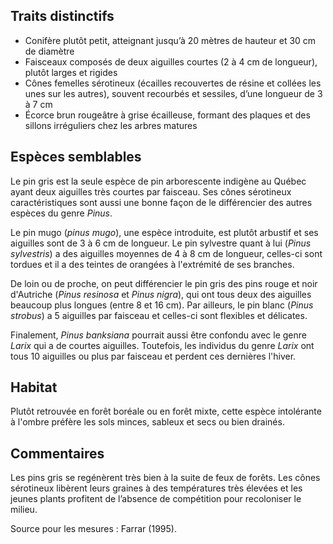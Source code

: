 
<!--

1-https://www.inaturalist.org/observations/187946536
1-https://www.inaturalist.org/observations/241200128
6-https://www.inaturalist.org/observations/253673480
1-https://www.inaturalist.org/observations/236535876
2-https://www.inaturalist.org/observations/197382320
3-https://www.inaturalist.org/observations/243500158
4-https://www.inaturalist.org/observations/252056533
1-https://www.inaturalist.org/observations/241183390

-->

## Traits distinctifs

- Conifère plutôt petit, atteignant jusqu’à 20 mètres de hauteur et 30 cm de diamètre
- Faisceaux composés de deux aiguilles courtes (2 à 4 cm de longueur), plutôt larges et rigides
- Cônes femelles sérotineux (écailles recouvertes de résine et collées les unes sur les autres), souvent recourbés et sessiles, d’une longueur de 3 à 7 cm
- Écorce brun rougeâtre à grise écailleuse, formant des plaques et des sillons irréguliers chez les arbres matures


## Espèces semblables

Le pin gris est la seule espèce de pin arborescente indigène au Québec ayant deux aiguilles très courtes par faisceau. Ses cônes sérotineux caractéristiques sont aussi une bonne façon de le différencier des autres espèces du genre _Pinus_. 

Le pin mugo (_pinus mugo_), une espèce introduite, est plutôt arbustif et ses aiguilles sont de 3 à 6 cm de longueur. Le pin sylvestre quant à lui (_Pinus sylvestris_) a des aiguilles moyennes de 4 à 8 cm de longueur, celles-ci sont tordues et il a des teintes de orangées à l'extrémité de ses branches. 

De loin ou de proche, on peut différencier le pin gris des pins rouge et noir d'Autriche (_Pinus resinosa_ et _Pinus nigra_), qui ont tous deux des aiguilles beaucoup plus longues (entre 8 et 16 cm). Par ailleurs, le pin blanc (_Pinus strobus_) a 5 aiguilles par faisceau et celles-ci sont flexibles et délicates. 

Finalement, _Pinus banksiana_ pourrait aussi être confondu avec le genre _Larix_ qui a de courtes aiguilles. Toutefois, les individus du genre _Larix_ ont tous 10 aiguilles ou plus par faisceau et perdent ces dernières l'hiver.

## Habitat

Plutôt retrouvée en forêt boréale ou en forêt mixte, cette espèce intolérante à l'ombre préfère les sols minces, sableux et secs ou bien drainés.

## Commentaires

Les pins gris se regénèrent très bien à la suite de feux de forêts. Les cônes sérotineux libèrent leurs graines à des températures très élevées et les jeunes plants profitent de l’absence de compétition pour recoloniser le milieu. 

Source pour les mesures : Farrar (1995).

